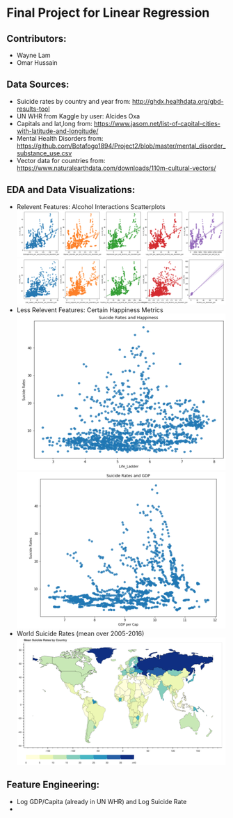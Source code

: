 # Final Project for Linear Regression
## Contributors:
- Wayne Lam
- Omar Hussain

## Data Sources:
- Suicide rates by country and year from: http://ghdx.healthdata.org/gbd-results-tool
- UN WHR from Kaggle by user: Alcides Oxa
- Capitals and lat,long from: https://www.jasom.net/list-of-capital-cities-with-latitude-and-longitude/
- Mental Health Disorders from: https://github.com/Botafogo1894/Project2/blob/master/mental_disorder_substance_use.csv
- Vector data for countries from: https://www.naturalearthdata.com/downloads/110m-cultural-vectors/

## EDA and Data Visualizations:
- Relevent Features: Alcohol Interactions Scatterplots
![Alcohol Plots1](sns_regplots1.png)
![Alcohol Plots2](sns_regplots2.png)
- Less Relevent Features: Certain Happiness Metrics
![Suicide Rate vs. Life Ladder](sr_ll.png)
![Suicide Rate vs. GDP/Capita](sr_gdp.png)
- World Suicide Rates (mean over 2005-2016)
![World Suicide Rates](world_sr.png)

## Feature Engineering:
- Log GDP/Capita (already in UN WHR) and Log Suicide Rate
- 
